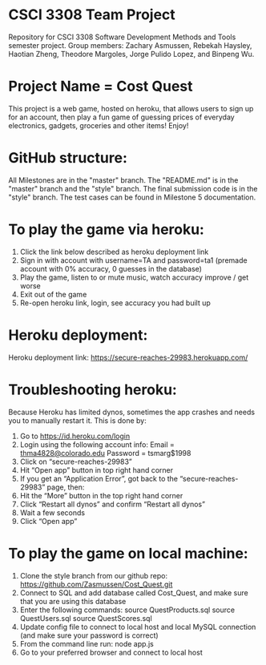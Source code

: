 # CSCI 3308 Team Project
Repository for CSCI 3308 Software Development Methods and Tools semester project. Group members: Zachary Asmussen, Rebekah Haysley, Haotian Zheng, Theodore Margoles, Jorge Pulido Lopez, and Binpeng Wu.

# Project Name = Cost Quest
This project is a web game, hosted on heroku, that allows users to sign up for an account, then play a fun game of guessing prices of everyday electronics, gadgets, groceries and other items! Enjoy!

# GitHub structure: 
All Milestones are in the "master" branch.
The "README.md" is in the "master" branch and the "style" branch.
The final submission code is in the "style" branch.
The test cases can be found in Milestone 5 documentation.

# To play the game via heroku:
1. Click the link below described as heroku deployment link
2. Sign in with account with username=TA and password=ta1 (premade account with 0% accuracy, 0 guesses in the database)
3. Play the game, listen to or mute music, watch accuracy improve / get worse
4. Exit out of the game
5. Re-open heroku link, login, see accuracy you had built up

# Heroku deployment: 
Heroku deployment link: https://secure-reaches-29983.herokuapp.com/

# Troubleshooting heroku: 
Because Heroku has limited dynos, sometimes the app crashes and needs you to manually restart it. This is done by: 
1. Go to https://id.heroku.com/login
2. Login using the following account info:
    Email = thma4828@colorado.edu
    Password = tsmarg$1998
3. Click on “secure-reaches-29983”
4. Hit “Open app” button in top right hand corner
5. If you get an “Application Error”, got back to the “secure-reaches-29983” page, then:
6. Hit the “More” button in the top right hand corner
7. Click “Restart all dynos” and confirm “Restart all dynos”
8. Wait a few seconds
9. Click “Open app”

# To play the game on local machine:
1. Clone the style branch from our github repo: https://github.com/Zasmussen/Cost_Quest.git
2. Connect to SQL and add database called Cost_Quest, and make sure that you are using this database
3. Enter the following commands:
    source QuestProducts.sql
    source QuestUsers.sql
    source QuestScores.sql
4. Update config file to connect to local host and local MySQL connection (and make sure your password is correct)
5. From the command line run: node app.js
6. Go to your preferred browser and connect to local host




